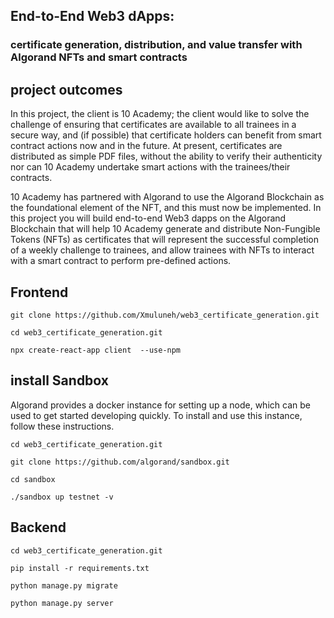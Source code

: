 ## End-to-End Web3 dApps:

### certificate generation, distribution, and value transfer with Algorand NFTs and smart contracts

## project outcomes 

In this project, the client is 10 Academy; the client would like to solve the challenge of ensuring that certificates are available to all trainees in a secure way, and (if possible) that certificate holders can benefit from smart contract actions now and in the future. At present, certificates are distributed as simple PDF files, without the ability to verify their authenticity nor can 10 Academy undertake smart actions with the trainees/their contracts.

10 Academy has partnered with Algorand to use the Algorand Blockchain as the foundational element of the NFT, and this must now be implemented. In this project you will build end-to-end Web3 dapps on the Algorand Blockchain that will help 10 Academy generate and distribute Non-Fungible Tokens (NFTs) as certificates that will represent the successful completion of a weekly challenge to trainees, and allow trainees with NFTs to interact with a smart contract to perform pre-defined actions.

## Frontend

`git clone https://github.com/Xmuluneh/web3_certificate_generation.git `

`cd web3_certificate_generation.git `

`npx create-react-app client  --use-npm`

## install Sandbox

Algorand provides a docker instance for setting up a node, which can be used to get started developing quickly. To install and use this instance, follow these instructions.​

`cd web3_certificate_generation.git`

`git clone https://github.com/algorand/sandbox.git`

`cd sandbox`

`./sandbox up testnet -v`

## Backend 

`cd web3_certificate_generation.git`

`pip install -r requirements.txt `

`python manage.py migrate`

`python manage.py server`
